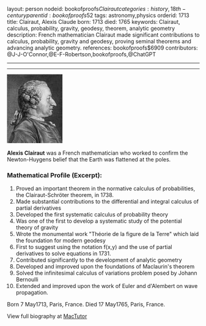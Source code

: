 layout: person
nodeid: bookofproofs$Clairaut
categories: history,18th-century
parentid: bookofproofs$52
tags: astronomy,physics
orderid: 1713
title: Clairaut, Alexis Claude
born: 1713
died: 1765
keywords: Clairaut, calculus, probability, gravity, geodesy, theorem, analytic geometry
description: French mathematician Clairaut made significant contributions to calculus, probability, gravity and geodesy, proving seminal theorems and advancing analytic geometry.
references: bookofproofs$6909
contributors: @J-J-O'Connor,@E-F-Robertson,bookofproofs,@ChatGPT

---



---

![Clairaut.jpg](https://github.com/bookofproofs/bookofproofs.github.io/blob/main/_sources/_assets/images/portraits/Clairaut.jpg?raw=true)

**Alexis Clairaut** was a French mathematician who worked to confirm the Newton-Huygens belief that the Earth was flattened at the poles.

### Mathematical Profile (Excerpt):
1. Proved an important theorem in the normative calculus of probabilities, the Clairaut-Schröter theorem, in 1738.
2. Made substantial contributions to the differential and integral calculus of partial derivatives
3. Developed the first systematic calculus of probability theory
4. Was one of the first to develop a systematic study of the potential theory of gravity
5. Wrote the monumental work "Théorie de la figure de la Terre" which laid the foundation for modern geodesy
6. First to suggest using the notation f(x,y) and the use of partial derivatives to solve equations in 1731.
7. Contributed significantly to the development of analytic geometry
8. Developed and improved upon the foundations of Maclaurin's theorem
9. Solved the infinitesimal calculus of variations problem posed by Johann Bernoulli
10. Extended and improved upon the work of Euler and d'Alembert on wave propagation.

Born 7 May1713, Paris, France. Died 17 May1765, Paris, France.

View full biography at [MacTutor](https://mathshistory.st-andrews.ac.uk/Biographies/Clairaut/)

